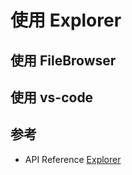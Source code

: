 # 使用 Explorer

## 使用 FileBrowser

## 使用 vs-code

## 参考

- API Reference [Explorer](../references/api-reference/explorer.md)
